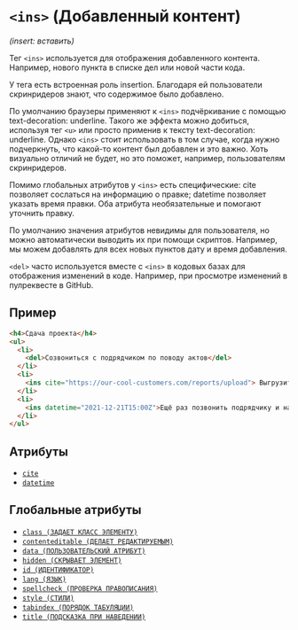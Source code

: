 # `<ins>` (Добавленный контент)

_(insert: вставить)_

Тег `<ins>` используется для отображения добавленного контента. Например, нового пункта в списке дел или новой части кода.

У тега есть встроенная роль insertion. Благодаря ей пользователи скринридеров знают, что содержимое было добавлено.

По умолчанию браузеры применяют к `<ins>` подчёркивание с помощью text-decoration: underline. Такого же эффекта можно добиться, используя тег `<u>` или просто применив к тексту text-decoration: underline. Однако `<ins>` стоит использовать в том случае, когда нужно подчеркнуть, что какой-то контент был добавлен и это важно. Хоть визуально отличий не будет, но это поможет, например, пользователям скринридеров.

Помимо глобальных атрибутов у `<ins>` есть специфические: cite позволяет сослаться на информацию о правке; datetime позволяет указать время правки. Оба атрибута необязательные и помогают уточнить правку.

По умолчанию значения атрибутов невидимы для пользователя, но можно автоматически выводить их при помощи скриптов. Например, мы можем добавлять для всех новых пунктов дату и время добавления.

`<del>` часто используется вместе с `<ins>` в кодовых базах для отображения изменений в коде. Например, при просмотре изменений в пулреквесте в GitHub.

## Пример

```html
<h4>Сдача проекта</h4>
<ul>
  <li>
    <del>Созвониться с подрядчиком по поводу актов</del>
  </li>
  <li>
    <ins cite="https://our-cool-customers.com/reports/upload"> Выгрузить отчёт в сервис заказчика </ins>
  </li>
  <li>
    <ins datetime="2021-12-21T15:00Z">Ещё раз позвонить подрядчику и напомнить про акты</ins>
  </li>
</ul>
```

## Атрибуты

- [`cite`](<../ATTRIBUTES/cite (ИСТОЧНИК ПРАВКИ).md>)
- [`datetime`](<../ATTRIBUTES/datetime (ДАТА-ВРЕМЯ ПРАВКИ).md>)

## Глобальные атрибуты

- [`class (ЗАДАЕТ КЛАСС ЭЛЕМЕНТУ)`](<../ATTRIBUTES GLOBAL/class (ЗАДАЕТ КЛАСС ЭЛЕМЕНТУ).md>)
- [`contenteditable (ДЕЛАЕТ РЕДАКТИРУЕМЫМ)`](<../ATTRIBUTES GLOBAL/contenteditable (ДЕЛАЕТ РЕДАКТИРУЕМЫМ).md>)
- [`data (ПОЛЬЗОВАТЕЛЬСКИЙ АТРИБУТ)`](<../ATTRIBUTES GLOBAL/data (ПОЛЬЗОВАТЕЛЬСКИЙ АТРИБУТ).md>)
- [`hidden (СКРЫВАЕТ ЭЛЕМЕНТ)`](<../ATTRIBUTES GLOBAL/hidden (СКРЫВАЕТ ЭЛЕМЕНТ).md>)
- [`id (ИДЕНТИФИКАТОР)`](<../ATTRIBUTES GLOBAL/id (ИДЕНТИФИКАТОР).md>)
- [`lang (ЯЗЫК)`](<../ATTRIBUTES GLOBAL/lang (ЯЗЫК).md>)
- [`spellcheck (ПРОВЕРКА ПРАВОПИСАНИЯ)`](<../ATTRIBUTES GLOBAL/spellcheck (ПРОВЕРКА ПРАВОПИСАНИЯ).md>)
- [`style (СТИЛИ)`](<../ATTRIBUTES GLOBAL/style (СТИЛИ).md>)
- [`tabindex (ПОРЯДОК ТАБУЛЯЦИИ)`](<../ATTRIBUTES GLOBAL/tabindex (ПОРЯДОК ТАБУЛЯЦИИ).md>)
- [`title (ПОДСКАЗКА ПРИ НАВЕДЕНИИ)`](<../ATTRIBUTES GLOBAL/title (ПОДСКАЗКА ПРИ НАВЕДЕНИИ).md>)
